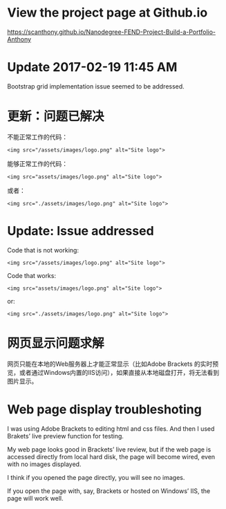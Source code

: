 # View the project page at Github.io
https://scanthony.github.io/Nanodegree-FEND-Project-Build-a-Portfolio-Anthony

# Update 2017-02-19 11:45 AM
Bootstrap grid implementation issue seemed to be addressed. 

# 更新：问题已解决
不能正常工作的代码：
~~~~
<img src="/assets/images/logo.png" alt="Site logo">
~~~~
能够正常工作的代码：
~~~~
<img src="assets/images/logo.png" alt="Site logo">
~~~~
或者：
~~~~
<img src="./assets/images/logo.png" alt="Site logo">
~~~~
# Update: Issue addressed
Code that is not working:
~~~~
<img src="/assets/images/logo.png" alt="Site logo">
~~~~
Code that works: 
~~~~
<img src="assets/images/logo.png" alt="Site logo">
~~~~
or: 
~~~~
<img src="./assets/images/logo.png" alt="Site logo">
~~~~

# 网页显示问题求解

网页只能在本地的Web服务器上才能正常显示（比如Adobe Brackets 的实时预览，或者通过Windows内置的IIS访问），如果直接从本地磁盘打开，将无法看到图片显示。

# Web page display troubleshoting

I was using Adobe Brackets to editing html and css files. And then I used Brakets’ live preview function for testing.

My web page looks good in Brackets’ live review, but if the web page is accessed directly from local hard disk, the page will become wired, even with no images displayed.

I think if you opened the page directly, you will see no images.

If you open the page with, say, Brackets or hosted on Windows’ IIS, the page will work well.
